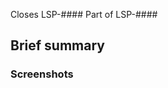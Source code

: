 <!-- delete as appropriate -->

Closes LSP-####
Part of LSP-####

## Brief summary

<!-- What changed? Give a brief summary of the ticket and what you've done. -->

### Screenshots

<!-- ideally two (or more) screenshots showing the diff between before and after -->
